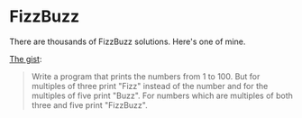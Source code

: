 # FizzBuzz

There are thousands of FizzBuzz solutions. Here's one of mine.

[The gist](https://blog.codinghorror.com/why-cant-programmers-program/): 

> Write a program that prints the numbers from 1 to 100. But for multiples of three print "Fizz" instead of the number and for the multiples of five print "Buzz". For numbers which are multiples of both three and five print "FizzBuzz".
